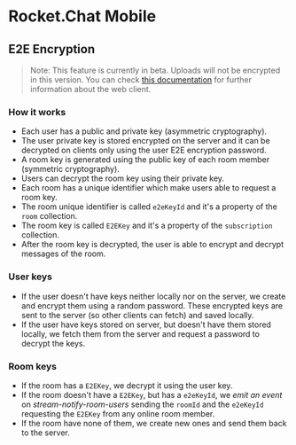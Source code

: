 # Rocket.Chat Mobile

## E2E Encryption

> Note: This feature is currently in beta. Uploads will not be encrypted in this version.
You can check [this documentation](https://docs.rocket.chat/guides/user-guides/end-to-end-encryption) for further information about the web client.

### How it works

- Each user has a public and private key (asymmetric cryptography).
- The user private key is stored encrypted on the server and it can be decrypted on clients only using the user E2E encryption password.
- A room key is generated using the public key of each room member (symmetric cryptography).
- Users can decrypt the room key using their private key.
- Each room has a unique identifier which make users able to request a room key.
- The room unique identifier is called `e2eKeyId` and it's a property of the `room` collection.
- The room key is called `E2EKey` and it's a property of the `subscription` collection.
- After the room key is decrypted, the user is able to encrypt and decrypt messages of the room.

### User keys

* If the user doesn't have keys neither locally nor on the server, we create and encrypt them using a random password. These encrypted keys are sent to the server (so other clients can fetch) and saved locally.
* If the user have keys stored on server, but doesn't have them stored locally, we fetch them from the server and request a password to decrypt the keys.

### Room keys

* If the room has a `E2EKey`, we decrypt it using the user key.
* If the room doesn't have a `E2EKey`, but has a `e2eKeyId`, we *emit an event* on _stream-notify-room-users_ sending the `roomId` and the `e2eKeyId` requesting the `E2EKey` from any online room member.
* If the room have none of them, we create new ones and send them back to the server.
